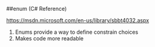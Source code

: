 ##enum (C# Reference)

https://msdn.microsoft.com/en-us/library/sbbt4032.aspx


1. Enums provide a way to define constrain choices
2. Makes code more readable